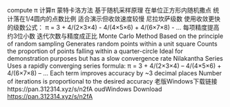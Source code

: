 compute π
计算π
蒙特卡洛方法
基于随机采样原理
在单位正方形内随机撒点
统计落在1/4圆内的点数比例
适合演示但收敛速度较慢
尼拉坎萨级数
使用收敛更快的级数公式：
π = 3 + 4/(2×3×4) - 4/(4×5×6) + 4/(6×7×8) - ...
每项精度提高约3位小数
迭代次数与精度成正比
Monte Carlo Method
Based on the principle of random sampling
Generates random points within a unit square
Counts the proportion of points falling within a quarter-circle
Ideal for demonstration purposes but has a slow convergence rate
Nilakantha Series
Uses a rapidly converging series formula:
π = 3 + 4/(2×3×4) – 4/(4×5×6) + 4/(6×7×8) – ...
Each term improves accuracy by ~3 decimal places
Number of iterations is proportional to the desired accuracy
老版Windows下载链接https://pan.312314.xyz/s/n2fA
oudWindows Download https://pan.312314.xyz/s/n2fA
